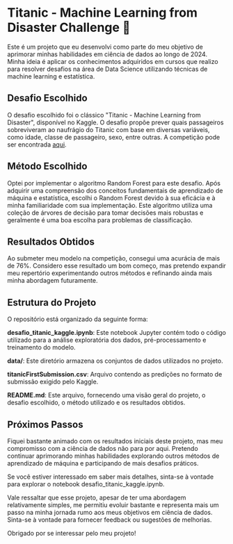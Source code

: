 # Titanic - Machine Learning from Disaster Challenge :ship: 
Este é um projeto que eu desenvolvi como parte do meu objetivo de aprimorar minhas habilidades em ciência de dados ao longo de 2024. Minha ideia é aplicar os conhecimentos adquiridos em cursos que realizo para resolver desafios na área de Data Science utilizando técnicas de machine learning e estatística.

## Desafio Escolhido
O desafio escolhido foi o clássico "Titanic - Machine Learning from Disaster", disponível no Kaggle. O desafio propõe prever quais passageiros sobreviveram ao naufrágio do Titanic com base em diversas variáveis, como idade, classe de passageiro, sexo, entre outras. A competição pode ser encontrada [aqui](https://kaggle.com/competitions/titanic).

## Método Escolhido
Optei por implementar o algoritmo Random Forest para este desafio. Após adquirir uma compreensão dos conceitos fundamentais de aprendizado de máquina e estatística, escolhi o Random Forest devido à sua eficácia e à minha familiaridade com sua implementação. Este algoritmo utiliza uma coleção de árvores de decisão para tomar decisões mais robustas e geralmente é uma boa escolha para problemas de classificação.

## Resultados Obtidos
Ao submeter meu modelo na competição, consegui uma acurácia de mais de 76%. Considero esse resultado um bom começo, mas pretendo expandir meu repertório experimentando outros métodos e refinando ainda mais minha abordagem futuramente.

## Estrutura do Projeto
O repositório está organizado da seguinte forma:

**desafio_titanic_kaggle.ipynb**: Este notebook Jupyter contém todo o código utilizado para a análise exploratória dos dados, pré-processamento e treinamento do modelo.

**data/**: Este diretório armazena os conjuntos de dados utilizados no projeto.

**titanicFirstSubmission.csv**: Arquivo contendo as predições no formato de submissão exigido pelo Kaggle.

**README.md**: Este arquivo, fornecendo uma visão geral do projeto, o desafio escolhido, o método utilizado e os resultados obtidos.
## Próximos Passos
Fiquei bastante animado com os resultados iniciais deste projeto, mas meu compromisso com a ciência de dados não para por aqui. Pretendo continuar aprimorando minhas habilidades explorando outros métodos de aprendizado de máquina e participando de mais desafios práticos.

Se você estiver interessado em saber mais detalhes, sinta-se à vontade para explorar o notebook desafio_titanic_kaggle.ipynb.

Vale ressaltar que esse projeto, apesar de ter uma abordagem relativamente simples, me permitiu evoluir bastante e representa mais um passo na minha jornada rumo aos meus objetivos em ciência de dados. Sinta-se à vontade para fornecer feedback ou sugestões de melhorias. 

Obrigado por se interessar pelo meu projeto!

